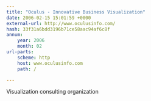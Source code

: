 ```yaml
---
title: "Oculus - Innovative Business Visualization"
date: 2006-02-15 15:01:59 +0000
external-url: http://www.oculusinfo.com/
hash: 33f31a6bdd3196b71ce58aac94af6c8f
annum:
    year: 2006
    month: 02
url-parts:
    scheme: http
    host: www.oculusinfo.com
    path: /

---
```


Visualization consulting organization
